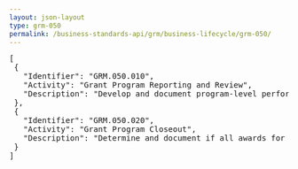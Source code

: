```yaml
---
layout: json-layout
type: grm-050
permalink: /business-standards-api/grm/business-lifecycle/grm-050/
---
```

<pre>
[
 {
   "Identifier": "GRM.050.010",
   "Activity": "Grant Program Reporting and Review",
   "Description": "Develop and document program-level performance and financial report information; Evaluate and document program performance and financial results; Evaluate and document variance between past program liability estimates and the program's actual operating cost; Determine grant program risk of material financial misstatement and record results; Determine program liability accrual estimate information; Conduct program review of program performance and financial results against objectives and other information and record results; Evaluate and document program compliance with authorizing legislation and program internal controls compliance with program policies and procedures; Document significant findings reported in past grant program audits; Develop program lessons learned and promising practices"
 },
 {
   "Identifier": "GRM.050.020",
   "Activity": "Grant Program Closeout",
   "Description": "Determine and document if all awards for grant program have been closed out; Evaluate program performance and financial reports to determine the need for grant program funds reprogramming and document results;  Verify and document that all grant program closeout actions are completed"
 }
]
</pre>